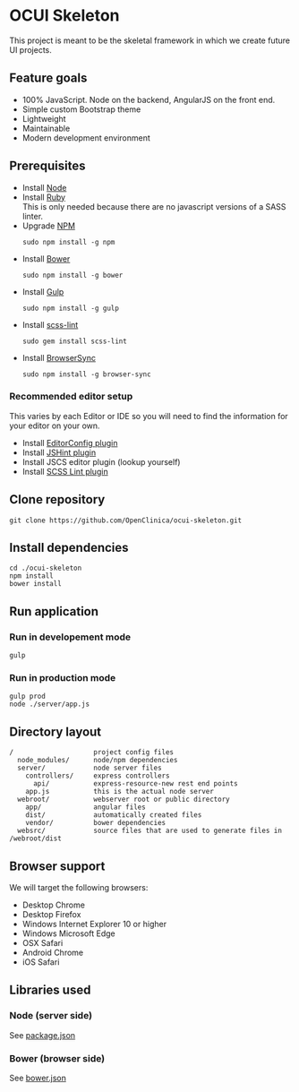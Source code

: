 # OCUI Skeleton

This project is meant to be the skeletal framework in which we create future UI projects.

## Feature goals

* 100% JavaScript.  Node on the backend, AngularJS on the front end.
* Simple custom Bootstrap theme
* Lightweight
* Maintainable
* Modern development environment

## Prerequisites

* Install [Node](https://github.com/joyent/node/wiki/Installing-Node.js-via-package-manager)
* Install [Ruby](https://www.ruby-lang.org/en/documentation/installation/)  
  This is only needed because there are no javascript versions of a SASS linter.
* Upgrade [NPM](https://www.npmjs.com/)  
  ```
  sudo npm install -g npm
  ```
* Install [Bower](http://bower.io/)  
  ```
  sudo npm install -g bower
  ```
* Install [Gulp](http://gulpjs.com/)  
  ```
  sudo npm install -g gulp
  ```
* Install [scss-lint](https://github.com/brigade/scss-lint)  
  ```
  sudo gem install scss-lint
  ```
* Install [BrowserSync](http://www.browsersync.io/)  
  ```
  sudo npm install -g browser-sync
  ```

### Recommended editor setup

This varies by each Editor or IDE so you will need to find the information for your editor on your own.

* Install [EditorConfig plugin](http://editorconfig.org/#download)
* Install [JSHint plugin](http://jshint.com/install/)
* Install JSCS editor plugin (lookup yourself)
* Install [SCSS Lint plugin](https://github.com/brigade/scss-lint#editor-integration)

## Clone repository

```
git clone https://github.com/OpenClinica/ocui-skeleton.git
```

## Install dependencies

```
cd ./ocui-skeleton
npm install
bower install
```

## Run application

### Run in developement mode

```
gulp
```

### Run in production mode

```
gulp prod
node ./server/app.js
```

## Directory layout

```
/                    project config files
  node_modules/      node/npm dependencies
  server/            node server files
    controllers/     express controllers
      api/           express-resource-new rest end points
    app.js           this is the actual node server
  webroot/           webserver root or public directory
    app/             angular files
    dist/            automatically created files
    vendor/          bower dependencies
  websrc/            source files that are used to generate files in /webroot/dist
```
## Browser support

We will target the following browsers:

* Desktop Chrome
* Desktop Firefox
* Windows Internet Explorer 10 or higher
* Windows Microsoft Edge
* OSX Safari
* Android Chrome
* iOS Safari

## Libraries used

### Node (server side)

See [package.json](package.json)

### Bower (browser side)

See [bower.json](bower.json)
